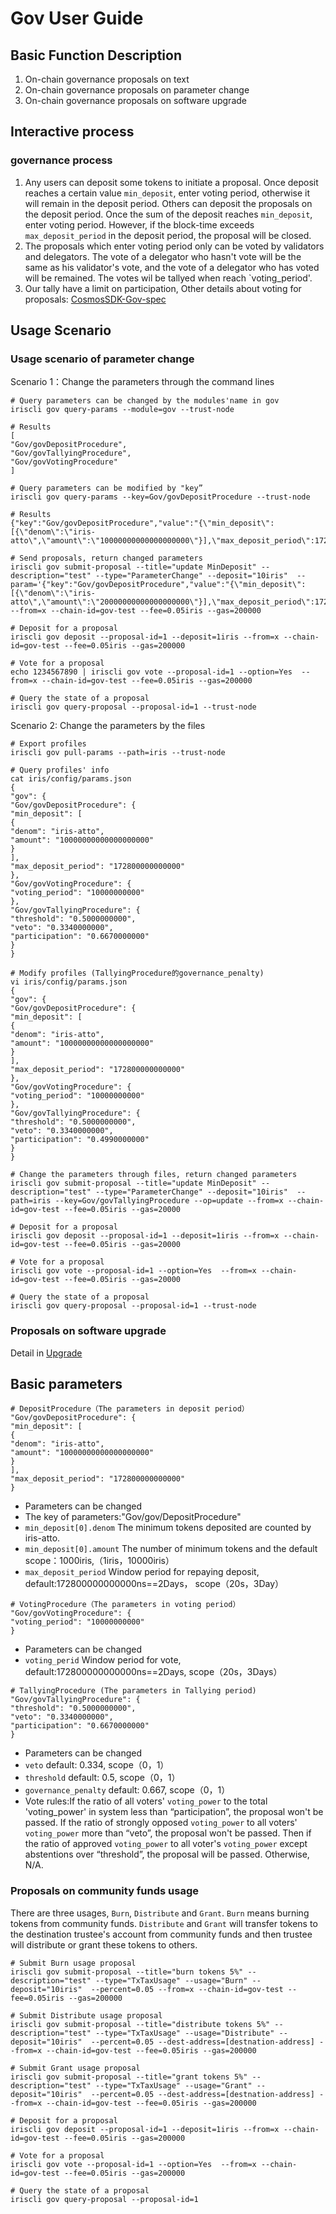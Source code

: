 # Gov User Guide

## Basic Function Description

1. On-chain governance proposals on text
2. On-chain governance proposals on parameter change
3. On-chain governance proposals on software upgrade 

## Interactive process

### governance process

1. Any users can deposit some tokens to initiate a proposal. Once deposit reaches a certain value `min_deposit`, enter voting period, otherwise it will remain in the deposit period. Others can deposit the proposals on the deposit period. Once the sum of the deposit reaches `min_deposit`, enter voting period. However, if the block-time exceeds `max_deposit_period` in the deposit period, the proposal will be closed.
2. The proposals which enter voting period only can be voted by validators and delegators. The vote of a delegator who hasn't vote will be the same as his validator's vote, and the vote of a delegator who has voted will be remained. The votes wil be tallyed when reach `voting_period'.
3. Our tally have a limit on participation, Other details about voting for proposals:
[CosmosSDK-Gov-spec](https://github.com/cosmos/cosmos-sdk/blob/v0.26.0/docs/spec/governance/overview.md)

## Usage Scenario

### Usage scenario of parameter change

Scenario 1：Change the parameters through the command lines

```
# Query parameters can be changed by the modules'name in gov 
iriscli gov query-params --module=gov --trust-node

# Results
[
"Gov/govDepositProcedure",
"Gov/govTallyingProcedure",
"Gov/govVotingProcedure"
]

# Query parameters can be modified by "key”
iriscli gov query-params --key=Gov/govDepositProcedure --trust-node

# Results
{"key":"Gov/govDepositProcedure","value":"{\"min_deposit\":[{\"denom\":\"iris-atto\",\"amount\":\"10000000000000000000\"}],\"max_deposit_period\":172800000000000}","op":""}

# Send proposals, return changed parameters
iriscli gov submit-proposal --title="update MinDeposit" --description="test" --type="ParameterChange" --deposit="10iris"  --param='{"key":"Gov/govDepositProcedure","value":"{\"min_deposit\":[{\"denom\":\"iris-atto\",\"amount\":\"20000000000000000000\"}],\"max_deposit_period\":172800000000000}","op":"update"}}' --from=x --chain-id=gov-test --fee=0.05iris --gas=200000

# Deposit for a proposal
iriscli gov deposit --proposal-id=1 --deposit=1iris --from=x --chain-id=gov-test --fee=0.05iris --gas=200000

# Vote for a proposal
echo 1234567890 | iriscli gov vote --proposal-id=1 --option=Yes  --from=x --chain-id=gov-test --fee=0.05iris --gas=200000

# Query the state of a proposal
iriscli gov query-proposal --proposal-id=1 --trust-node

```

Scenario 2: Change the parameters by the files

```
# Export profiles
iriscli gov pull-params --path=iris --trust-node

# Query profiles' info
cat iris/config/params.json                                              {
"gov": {
"Gov/govDepositProcedure": {
"min_deposit": [
{
"denom": "iris-atto",
"amount": "10000000000000000000"
}
],
"max_deposit_period": "172800000000000"
},
"Gov/govVotingProcedure": {
"voting_period": "10000000000"
},
"Gov/govTallyingProcedure": {
"threshold": "0.5000000000",
"veto": "0.3340000000",
"participation": "0.6670000000"
}
}

# Modify profiles (TallyingProcedure的governance_penalty)
vi iris/config/params.json                                               {
"gov": {
"Gov/govDepositProcedure": {
"min_deposit": [
{
"denom": "iris-atto",
"amount": "10000000000000000000"
}
],
"max_deposit_period": "172800000000000"
},
"Gov/govVotingProcedure": {
"voting_period": "10000000000"
},
"Gov/govTallyingProcedure": {
"threshold": "0.5000000000",
"veto": "0.3340000000",
"participation": "0.4990000000"
}
}

# Change the parameters through files, return changed parameters
iriscli gov submit-proposal --title="update MinDeposit" --description="test" --type="ParameterChange" --deposit="10iris"  --path=iris --key=Gov/govTallyingProcedure --op=update --from=x --chain-id=gov-test --fee=0.05iris --gas=20000

# Deposit for a proposal
iriscli gov deposit --proposal-id=1 --deposit=1iris --from=x --chain-id=gov-test --fee=0.05iris --gas=20000

# Vote for a proposal
iriscli gov vote --proposal-id=1 --option=Yes  --from=x --chain-id=gov-test --fee=0.05iris --gas=20000

# Query the state of a proposal
iriscli gov query-proposal --proposal-id=1 --trust-node
```

### Proposals on software upgrade

Detail in [Upgrade](upgrade.md)

## Basic parameters

```
# DepositProcedure（The parameters in deposit period）
"Gov/govDepositProcedure": {
"min_deposit": [
{
"denom": "iris-atto",
"amount": "10000000000000000000"
}
],
"max_deposit_period": "172800000000000"
}
```

* Parameters can be changed
* The key of parameters:"Gov/gov/DepositProcedure"
* `min_deposit[0].denom`  The minimum tokens deposited are counted by iris-atto.
* `min_deposit[0].amount` The number of minimum tokens and the default scope：1000iris,（1iris，10000iris）
* `max_deposit_period`    Window period for repaying deposit, default:172800000000000ns==2Days， scope（20s，3Day）     

```
# VotingProcedure（The parameters in voting period）
"Gov/govVotingProcedure": {
"voting_period": "10000000000"
}
```

* Parameters can be changed   
* `voting_perid`  Window period for vote, default:172800000000000ns==2Days, scope（20s，3Days）

```
# TallyingProcedure (The parameters in Tallying period)    
"Gov/govTallyingProcedure": {
"threshold": "0.5000000000",
"veto": "0.3340000000",
"participation": "0.6670000000"
}
``` 

* Parameters can be changed
* `veto` default: 0.334, scope（0，1）
* `threshold` default: 0.5, scope（0，1）
* `governance_penalty` default: 0.667, scope（0，1）
*  Vote rules:If the ratio of all voters' `voting_power` to the total 'voting_power' in system less than “participation”, the proposal won't be passed. If the ratio of strongly opposed `voting_power` to all voters' `voting_power` more than “veto”, the proposal won't be passed. Then if the ratio of approved `voting_power` to all voter's `voting_power` except abstentions over “threshold”, the proposal will be passed. Otherwise, N/A.


### Proposals on community funds usage
There are three usages, `Burn`, `Distribute` and `Grant`. `Burn` means burning tokens from community funds. `Distribute` and `Grant` will transfer tokens to the destination trustee's account from community funds and then trustee will distribute or grant these tokens to others.
```shell
# Submit Burn usage proposal
iriscli gov submit-proposal --title="burn tokens 5%" --description="test" --type="TxTaxUsage" --usage="Burn" --deposit="10iris"  --percent=0.05 --from=x --chain-id=gov-test --fee=0.05iris --gas=200000

# Submit Distribute usage proposal
iriscli gov submit-proposal --title="distribute tokens 5%" --description="test" --type="TxTaxUsage" --usage="Distribute" --deposit="10iris"  --percent=0.05 --dest-address=[destnation-address] --from=x --chain-id=gov-test --fee=0.05iris --gas=200000

# Submit Grant usage proposal
iriscli gov submit-proposal --title="grant tokens 5%" --description="test" --type="TxTaxUsage" --usage="Grant" --deposit="10iris"  --percent=0.05 --dest-address=[destnation-address] --from=x --chain-id=gov-test --fee=0.05iris --gas=200000

# Deposit for a proposal
iriscli gov deposit --proposal-id=1 --deposit=1iris --from=x --chain-id=gov-test --fee=0.05iris --gas=200000

# Vote for a proposal
iriscli gov vote --proposal-id=1 --option=Yes  --from=x --chain-id=gov-test --fee=0.05iris --gas=200000

# Query the state of a proposal
iriscli gov query-proposal --proposal-id=1
```